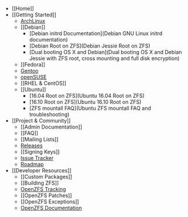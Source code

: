* [[Home]]
* [[Getting Started]]
  * [ArchLinux][arch]
  * [[Debian]]
    * [Debian initrd Documentation](Debian GNU Linux initrd documentation)
    * [Debian Root on ZFS](Debian Jessie Root on ZFS)
    * [Dual booting OS X and Debian](Dual booting OS X and Debian Jessie with ZFS root, cross mounting and full disk encryption)
  * [[Fedora]]
  * [Gentoo][gentoo]
  * [openSUSE][opensuse]
  * [[RHEL & CentOS]]
  * [[Ubuntu]]
    * [16.04 Root on ZFS](Ubuntu 16.04 Root on ZFS)
    * [16.10 Root on ZFS](Ubuntu 16.10 Root on ZFS)
    * [ZFS mountall FAQ](Ubuntu ZFS mountall FAQ and troubleshooting)
* [[Project & Community]]
  * [[Admin Documentation]]
  * [[FAQ]]
  * [[Mailing Lists]]
  * [Releases][releases]
  * [[Signing Keys]]
  * [Issue Tracker][issues]
  * [Roadmap][roadmap]
* [[Developer Resources]]
  * [[Custom Packages]]
  * [[Building ZFS]]
  * [OpenZFS Tracking][openzfs-tracking]
  * [[OpenZFS Patches]]
  * [[OpenZFS Exceptions]]
  * [OpenZFS Documentation][openzfs-devel]

[arch]: https://wiki.archlinux.org/index.php/ZFS
[gentoo]: https://wiki.gentoo.org/wiki/ZFS
[opensuse]: https://software.opensuse.org/package/zfs
[releases]: https://github.com/zfsonlinux/zfs/releases
[issues]: https://github.com/zfsonlinux/zfs/issues
[roadmap]: https://github.com/zfsonlinux/zfs/milestones
[openzfs-devel]: http://open-zfs.org/wiki/Developer_resources
[openzfs-tracking]: http://build.zfsonlinux.org/openzfs-tracking.html